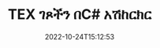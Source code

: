 ---
############################# Static ############################
layout: "auto-gen-merger"
date: 2022-10-24T15:12:53
draft: false
otherformats: pdf xps epub

############################# Head ############################
head_title: "TEX ገጾችን በC# አሽከርክር - በ90፣ 180፣ 270 አንግል አሽከርክር"
head_description: "የሰነዶች ውህደት ኤፒአይን በመጠቀም የTEX ፋይል የተወሰኑ ወይም ሁሉንም የሰነድ ገጾችን በ90፣ 180፣ 270 የማዞሪያ አንግል አሽከርክር።"

############################# Header ############################
title: "TEX ገጾችን በC# አሽከርክር"
description: "TEX ገጾችን ከጥቂት መስመሮች .NET ኮድ ጋር አሽከርክር።"
bg_image: "https://cms.admin.containerize.com/templates/aspose/App_Themes/V3/images/bg/header1.png"
bg_overlay: false
button:
    enable: true
    icon: "fas fa-arrow-down"
    label: "ነጻ ሙከራ ያውርዱ"
    link: "https://downloads.groupdocs.com/merger/net"

############################# SubMenu ############################
submenu:
    enable: true

    left:
        img_alt: "GroupDocs.Merger for .NET"
        image: "https://cms.admin.containerize.com/templates/groupdocs/images/product-logos/90x90-noborder/groupdocs-merger-net.png"
        product: "GroupDocs.Merger"
        platform: ".NET"

    middle:
        button:

            # button loop
            - link: "https://apireference.groupdocs.com/merger/net"
              text: "የኤፒአይ ማጣቀሻ"

            # button loop
            - link: "https://github.com/groupdocs-merger"
              text: "የኮድ ምሳሌዎች"

            # button loop
            - link: "https://products.groupdocs.app/merger/family"
              text: "የቀጥታ ማሳያዎች"

            # button loop
            - link: "https://purchase.groupdocs.com/pricing/merger/net"
              text: "የዋጋ አሰጣጥ"

    right:
        link_download: "https://downloads.groupdocs.com/merger"
        link_learn: "https://docs.groupdocs.com/merger/net"
        link_buy: "https://purchase.groupdocs.com"

############################# About ############################
about:
    enable: true
    title: "ስለ GroupDocs.Merger for .NET ኤፒአይ"
    content: |
        [GroupDocs.Merger for .NET](/am/merger/net/) ፒዲኤፍ፣ ማይክሮሶፍት ኦፊስ (ቃል፣ ኤክሴል፣ ፓወር ፖይንት) ጨምሮ በተለያዩ የሰነድ ቅርጸቶች መካከል ደህንነቱ በተጠበቀ ሁኔታ ለመዋሃድ እና ለመከፋፈል ቀላል መፍትሄ ይሰጣል። , OneNote)፣ OpenDocument፣ HTML፣ ምስሎች እና ሌሎች በ.NET መተግበሪያዎች ውስጥ። የኮዱ ጥቂት መስመሮችን በማከል፣ እንደ ማንቀሳቀስ፣ ማስወገድ፣ ማሽከርከር፣ መለዋወጥ፣ ማውጣት ወይም በሰነዶቹ ውስጥ ያሉትን የገጾች አቅጣጫ መቀየር የመሳሰሉ በርካታ የሰነድ ስራዎችን ያከናውኑ። የሰነዶች ውህደት ኤፒአይ እንዲሁ የሰነድ ገጾችን በገጽ ላይ ያለውን የሰነድ አወቃቀሩን፣ ቅርጸቱን እና ይዘቱን ለመተንተን እንደ ምስል ቅድመ እይታን ይደግፋል።
        
        GroupDocs.Merger API የፋይል ገጽ ​​ማሽከርከር ባህሪያትን ለሚፈልጉ የድርጅት መፍትሄዎች ትክክለኛ ምርጫ ነው። እነዚህ ኤፒአይዎች በሁሉም ዋና ስርዓተ ክወናዎች እና መድረኮች .NET Framework, .NET Standard, .NET Core, Monoን ጨምሮ በደንብ ይደገፋሉ።

############################# Steps ############################
steps:
    enable: true
    title_left: "TEX የፋይል ገጾችን በ.NET አሽከርክር"
    content_left: |
        [GroupDocs.Merger for .NET](/am/merger/net/) ለC# ገንቢዎች አንዳንድ የተወሰኑ ወይም ሁሉንም ገጾች በTEX ፋይል በ90 ማሽከርከር ቀላል ያደርገዋል። ፣ ጥቂት ቀላል ደረጃዎችን በመተግበር 180 ወይም 270 የማዞሪያ አንግል።
        
        * በተፈለገው የማዞሪያ አንግል እና የገጽ ቁጥሮች **የዙር አማራጮችን ያስጀምሩ።
        * አዲስ የ **Merger** ይፍጠሩ እና የምንጭ ሰነድ መንገድን እንደ ግንበኛ መለኪያ ይለፉ።
        * ወደ **RotatePages *** ይደውሉ እና **የRotateOptions** ነገርን ይለፉ።
        * ወደ **Save** ይደውሉ እና የውጤቱን ሰነድ ለማስቀመጥ የፋይል ዱካውን ይጥቀሱ።

    title_right: "የስርዓት መስፈርቶች"
    content_right: |
        GroupDocs.Merger for .NET ኤፒአይዎች በሁሉም ዋና መድረኮች እና ስርዓተ ክወናዎች ላይ ይደገፋሉ። ከዚህ በታች ያለውን ኮድ ከመተግበሩ በፊት፣ እባክዎ በስርዓትዎ ላይ የሚከተሉት ቅድመ ሁኔታዎች እንዳሉዎት ያረጋግጡ።

        * ስርዓተ ክወናዎች-ማይክሮሶፍት ዊንዶውስ ፣ ሊኑክስ ፣ ማክኦኤስ
        * የልማት አካባቢ፡ Visual Studio, Xamarin, MonoDevelop
        * ማዕቀፎች: .NET Framework, .NET Standard, .NET Core, Mono
        * የቅርብ ጊዜውን የGroupDocs.Merger for .NET ስሪት ከ[NuGet](https://www.nuget.org/packages/groupdocs.merger) ያውርዱ
         
    code: |
     {{% merger/additional-styles %}}
     {{< merger/code-merger title="የC# ምሳሌ ኮድን በመጠቀም የTEX ፋይል ገጾችን እንዴት ማሽከርከር እንደሚቻል">}}

        ```csharp    
        // GroupDocs.Merger APIን በመጠቀም የTEX ፋይል ገጾችን አሽከርክር
        // የማዞሪያ አንግል እና የሚሽከረከሩ የገጽ ቁጥሮችን ለመለየት የRotateOptions ክፍልን ያስጀምሩ
        RotateOptions rotateOptions = new RotateOptions(RotateMode.Rotate180, new int[] { 2, 3 });

        // የፈጣን ውህደት ከግቤት TEX ሰነድ ጋር
        using (Merger merger = new Merger("input.tex"))
          {
            // የRotatePages ዘዴን ይደውሉ እና የRotateOptionsን ነገር በእሱ ላይ ያስተላልፉ
            merger.RotatePages(rotateOptions);
    
            // የውጤት ሰነዱን ለማስቀመጥ ወደ አስቀምጥ ዘዴ ይደውሉ እና የሚፈልጉትን የፋይል መንገድ ይለፉ
            merger.Save("output.tex");
          }
        ```
     {{< /merger/code-merger >}}

############################# Demos ############################
demos:
    enable: true
    title: "የቀጥታ ማሳያዎች - TEX የፋይል ገጾችን በመስመር ላይ አሽከርክር"
    content: |
       [GroupDocs.Merger Live Demos](https://products.groupdocs.app/splitter/rotate-pages/tex) ድህረ ገጽን በመጎብኘት የTEX ፋይል ገጾችን አሽከርክር።
       የቀጥታ ማሳያው የሚከተሉት ጥቅሞች አሉት።
        
############################# About Formats ############################
about_formats:
    enable: true

############################# More Formats ############################
more_formats:
    enable: true
    title: "የሌላ ሰነድ ቅርጸቶችን ገጾችን አሽከርክር"
    content: |
        የ.NET ሰነዶች ውህደት እና ኤፒአይ ለፋይል ቅርጸቶች እና ምስሎች። ከታች እንደተገለጸው አንዳንድ ታዋቂ የፋይል ቅርጸቶችን አሽከርክር።

############################# Back to top ###############################
back_to_top:
    enable: true
---